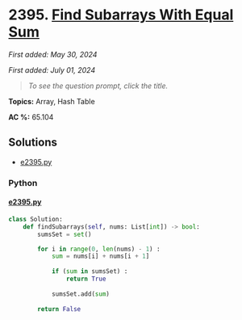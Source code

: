 # 2395. [Find Subarrays With Equal Sum](<https://leetcode.com/problems/find-subarrays-with-equal-sum>)

*First added: May 30, 2024*

*First added: July 01, 2024*


> *To see the question prompt, click the title.*

**Topics:** Array, Hash Table

**AC %:** 65.104


## Solutions

- [e2395.py](<../my-submissions/e2395.py>)
### Python
#### [e2395.py](<../my-submissions/e2395.py>)
```Python
class Solution:
    def findSubarrays(self, nums: List[int]) -> bool:
        sumsSet = set()

        for i in range(0, len(nums) - 1) :
            sum = nums[i] + nums[i + 1]
            
            if (sum in sumsSet) :
                return True
            
            sumsSet.add(sum)
        
        return False
```

